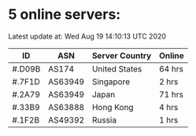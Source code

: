 # 5 online servers:

Latest update at: Wed Aug 19 14:10:13 UTC 2020

| ID | ASN | Server Country | Online |
| -- | --- | -------------- | ------ |
| #.D09B | AS174 | United States | 64 hrs |
| #.7F1D | AS63949 | Singapore | 2 hrs |
| #.2A79 | AS63949 | Japan | 71 hrs |
| #.33B9 | AS63888 | Hong Kong | 4 hrs |
| #.1F2B | AS49392 | Russia | 1 hrs |

